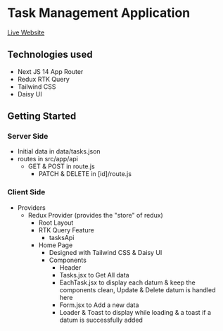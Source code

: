 # Task Management Application

[Live Website](http://localhost:3000)

## Technologies used
- Next JS 14 App Router
- Redux RTK Query
- Tailwind CSS
- Daisy UI

## Getting Started

### Server Side
- Initial data in data/tasks.json
- routes in src/app/api
  - GET & POST in route.js
    - PATCH & DELETE in [id]/route.js

### Client Side
- Providers
  - Redux Provider (provides the "store" of redux)
    - Root Layout
    - RTK Query Feature
      - tasksApi      
    - Home Page
      - Designed with Tailwind CSS & Daisy UI
      - Components
        - Header
        - Tasks.jsx to Get All data
        - EachTask.jsx to display each datum & keep the components clean, Update & Delete datum is handled here
        - Form.jsx to Add a new data
        - Loader & Toast to display while loading & a toast if a datum is successfully added

